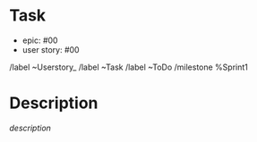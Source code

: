 # Task

- epic: #00
- user story: #00

/label ~Userstory_
/label ~Task
/label ~ToDo
/milestone %Sprint1

# Description
*description*

